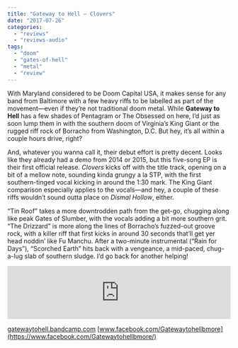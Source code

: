```yaml
---
title: "Gateway to Hell – Clovers"
date: "2017-07-26"
categories: 
  - "reviews"
  - "reviews-audio"
tags: 
  - "doom"
  - "gates-of-hell"
  - "metal"
  - "review"
---
```


With Maryland considered to be Doom Capital USA, it makes sense for any band from Baltimore with a few heavy riffs to be labelled as part of the movement—even if they’re not traditional doom metal. While **Gateway to Hell** has a few shades of Pentagram or The Obsessed on here, I’d just as soon lump them in with the southern doom of Virginia’s King Giant or the rugged riff rock of Borracho from Washington, D.C. But hey, it’s all within a couple hours drive, right?

And, whatever you wanna call it, their debut effort is pretty decent. Looks like they already had a demo from 2014 or 2015, but this five-song EP is their first official release. _Clovers_ kicks off with the title track, opening on a bit of a mellow note, sounding kinda grungy a la STP, with the first southern-tinged vocal kicking in around the 1:30 mark. The King Giant comparison especially applies to the vocals—and hey, a couple of these riffs wouldn’t sound outta place on _Dismal Hollow_, either.

“Tin Roof” takes a more downtrodden path from the get-go, chugging along like peak Gates of Slumber, with the vocals adding a bit more southern grit. “The Drizzard” is more along the lines of Borracho’s fuzzed-out groove rock, with a killer riff that first kicks in around 30 seconds that’ll get yer head noddin’ like Fu Manchu. After a two-minute instrumental (“Rain for Days”), “Scorched Earth” hits back with a vengeance, a mid-paced, chug-a-lug slab of southern sludge. I’d go back for another helping!

<iframe style="border: 0; width: 100%; height: 120px;" src="https://bandcamp.com/EmbeddedPlayer/album=1733958307/size=large/bgcol=ffffff/linkcol=0687f5/tracklist=false/artwork=small/transparent=true/" width="300" height="150" seamless=""><a href="http://gatewaytohell.bandcamp.com/album/clovers-e-p">Clovers E.P. by Gateway To Hell</a></iframe>

[gatewaytohell.bandcamp.com](https://gatewaytohell.bandcamp.com/) [www.facebook.com/Gatewaytohellbmore](https://www.facebook.com/Gatewaytohellbmore/)
